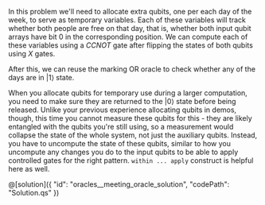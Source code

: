 In this problem we'll need to allocate extra qubits, one per each day of the week, to serve as temporary variables.
Each of these variables will track whether both people are free on that day, that is, whether both input qubit arrays 
have bit $0$ in the corresponding position. We can compute each of these variables using a $CCNOT$ gate after flipping 
the states of both qubits using $X$ gates. 

After this, we can reuse the marking OR oracle to check whether any of the days are in $|1\rangle$ state.

When you allocate qubits for temporary use during a larger computation, you need to make sure they are returned to the $|0\rangle$ 
state before being released. Unlike your previous experience allocating qubits in demos, though, this time you cannot 
measure these qubits for this - they are likely entangled with the qubits you're still using, so a measurement would 
collapse the state of the whole system, not just the auxiliary qubits. Instead, you have to uncompute the state of these qubits, 
similar to how you uncompute any changes you do to the input qubits to be able to apply controlled gates for the right pattern.
`within ... apply` construct is helpful here as well.

@[solution]({
    "id": "oracles__meeting_oracle_solution",
    "codePath": "Solution.qs"
})
